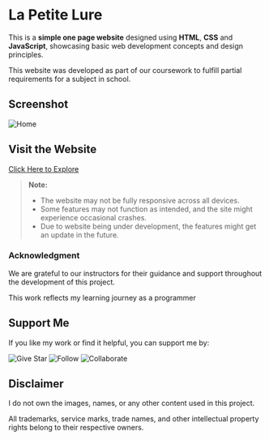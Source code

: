 # La Petite Lure

This is a **simple one page website** designed using **HTML**, **CSS** and **JavaScript**, showcasing basic web development concepts and design principles. 

This website was developed as part of our coursework to fulfill partial requirements for a subject in school.

## Screenshot
![Home](https://github.com/user-attachments/assets/09791704-9d35-40ba-8856-0aecdba1705b)

## Visit the Website
[Click Here to Explore](https://lurxdel.github.io/La-Petite-Lure/)

> **Note:**  
> - The website may not be fully responsive across all devices.  
> - Some features may not function as intended, and the site might experience occasional crashes.
> - Due to website being under development, the features might get an update in the future. 

### Acknowledgment  
We are grateful to our instructors for their guidance and support throughout the development of this project. 

This work reflects my learning journey as a programmer

## Support Me
If you like my work or find it helpful, you can support me by:

![Give Star](https://img.shields.io/badge/Give%20⭐️-F7DF1E?style=for-the-badge&logo=github&logoColor=black)
![Follow](https://img.shields.io/badge/Follow-1DA1F2?style=for-the-badge&logo=twitter&logoColor=white)
![Collaborate](https://img.shields.io/badge/Collaborate-6CC24A?style=for-the-badge&logo=githubactions&logoColor=white)

## Disclaimer  
I do not own the images, names, or any other content used in this project.  

All trademarks, service marks, trade names, and other intellectual property rights belong to their respective owners.  
